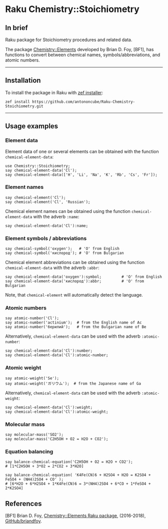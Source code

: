 # Raku Chemistry::Stoichiometry

## In brief

Raku package for Stoichiometry procedures and related data.

The package 
[Chemistry::Elements](https://github.com/briandfoy/perl6-chemistry-elements)
developed by Brian D. Foy, [BF1], has functions to convert
between chemical names, symbols/abbreviations, and atomic numbers. 

------

## Installation

To install the package in Raku with [zef installer](https://github.com/ugexe/zef):

```
zef install https://github.com/antononcube/Raku-Chemistry-Stoichiometry.git
```

------

## Usage examples

### Element data

Element data of one or several elements can be obtained with the function `chemical-element-data`:

```perl6
use Chemistry::Stoichiometry;
say chemical-element-data('Cl');
say chemical-element-data(['H', 'Li', 'Na', 'K', 'Rb', 'Cs', 'Fr']);
```

### Element names

```perl6
say chemical-element('Cl');
say chemical-element('Cl', 'Russian');
```

Chemical element names can be obtained using the function `chemical-element-data` with the adverb `:name`:

```perl6
say chemical-element-data('Cl'):name;
```

### Element symbols / abbreviations

```perl6
say chemical-symbol('oxygen');   # 'O' from English
say chemical-symbol('кислород'); # 'O' from Bulgarian
```

Chemical element abbreviations can be obtained using the function `chemical-element-data` with the adverb `:abbr`:

```perl6
say chemical-element-data('oxygen'):symbol;         # 'O' from English
say chemical-element-data('кислород'):abbr;         # 'O' from Bulgarian
```

Note, that `chemical-element` will automatically detect the language.

### Atomic numbers

```perl6
say atomic-number('Cl');
say atomic-number('actinium');  # from the English name of Ac
say atomic-number('берилий');   # from the Bulgarian name of Be
```

Alternatively, `chemical-element-data` can be used with the adverb `:atomic-number`:

```perl6
say chemical-element-data('Cl'):number;
say chemical-element-data('Cl'):atomic-number;
```

### Atomic weight

```perl6
say atomic-weight('Se');
say atomic-weight('ガリウム');  # from the Japanese name of Ga
```

Alternatively, `chemical-element-data` can be used with the adverb `:atomic-weight`:

```perl6
say chemical-element-data('Cl'):weight;
say chemical-element-data('Cl'):atomic-weight;
```

### Molecular mass

```perl6
say molecular-mass('SO2');
say molecular-mass('C2H5OH + O2 = H2O + CO2');
```

### Equation balancing

```perl6
say balance-chemical-equation('C2H5OH + O2 = H2O + CO2');
# [1*C2H5OH + 3*O2 = 2*CO2 + 3*H2O]

say balance-chemical-equation( 'K4Fe(CN)6 + H2SO4 + H2O = K2SO4 + FeSO4 + (NH4)2SO4 + CO' );
# [6*H2O + 6*H2SO4 + 1*K4Fe(CN)6 = 3*(NH4)2SO4 + 6*CO + 1*FeSO4 + 2*K2SO4]
```

## References

[BF1] Brian D. Foy,
[Chemistry::Elements Raku package](https://github.com/briandfoy/perl6-chemistry-elements),
(2016-2018),
[GitHub/briandfoy](https://github.com/briandfoy).
